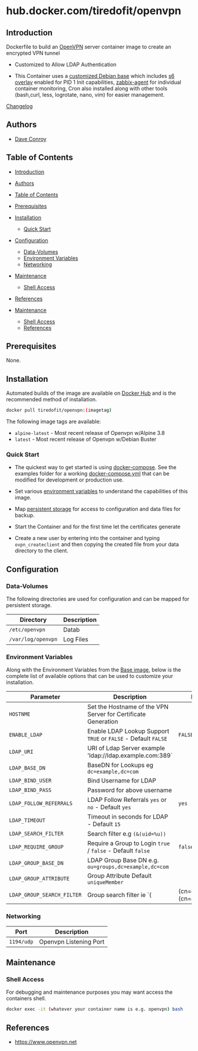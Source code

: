 # hub.docker.com/tiredofit/openvpn

## Introduction

Dockerfile to build an [OpenVPN](https://www.openvpn.net) server container image to create an encrypted VPN tunnel

* Customized to Allow LDAP Authentication

* This Container uses a [customized Debian base](https://hub.docker.com/r/tiredofit/debian) which includes [s6 overlay](https://github.com/just-containers/s6-overlay) enabled for PID 1 Init capabilities, [zabbix-agent](https://zabbix.org) for individual container monitoring, Cron also installed along with other tools (bash,curl, less, logrotate, nano, vim) for easier management.


[Changelog](CHANGELOG.md)

## Authors

- [Dave Conroy](https://github.com/tiredofit/)

## Table of Contents

- [Introduction](#introduction)
- [Authors](#authors)
- [Table of Contents](#table-of-contents)
- [Prerequisites](#prerequisites)
- [Installation](#installation)
  - [Quick Start](#quick-start)
- [Configuration](#configuration)
  - [Data-Volumes](#data-volumes)
  - [Environment Variables](#environment-variables)
  - [Networking](#networking)
- [Maintenance](#maintenance)
  - [Shell Access](#shell-access)
- [References](#references)

- [Maintenance](#maintenance)
    - [Shell Access](#shell-access)
   - [References](#references)

## Prerequisites

None.

## Installation

Automated builds of the image are available on [Docker Hub](https://hub.docker.com/tiredofit/openvpn) and is the recommended method of installation.


```bash
docker pull tiredofit/openvpn:(imagetag)
```

The following image tags are available:
* `alpine-latest` - Most recent release of Openvpn w/Alpine 3.8
* `latest` - Most recent release of Openvpn w/Debian Buster

### Quick Start

* The quickest way to get started is using [docker-compose](https://docs.docker.com/compose/). See the examples folder for a working [docker-compose.yml](examples/docker-compose.yml) that can be modified for development or production use.

* Set various [environment variables](#environment-variables) to understand the capabilities of this image.
* Map [persistent storage](#data-volumes) for access to configuration and data files for backup.

* Start the Container and for the first time let the certificates generate
* Create a new user by entering into the container and typing `ovpn_createclient` and then copying the created file from your data directory to the client.

## Configuration

### Data-Volumes

The following directories are used for configuration and can be mapped for persistent storage.

| Directory          | Description |
| ------------------ | ----------- |
| `/etc/openvpn`     | Datab       |
| `/var/log/openvpn` | Log Files   |

### Environment Variables

Along with the Environment Variables from the [Base image](https://hub.docker.com/r/tiredofit/debian), below is the complete list of
available options that can be used to customize your installation.

| Parameter                  | Description                                                    | Default         |
| -------------------------- | -------------------------------------------------------------- | --------------- |
| `HOSTNME`                  | Set the Hostname of the VPN Server for Certificate Generation  |                 |
| `ENABLE_LDAP`              | Enable LDAP Lookup Support `TRUE` or `FALSE` - Default `FALSE` | `FALSE`         |
| `LDAP_URI`                 | URI of Ldap Server example 'ldap://ldap.example.com:389`       |                 |
| `LDAP_BASE_DN`             | BaseDN for Lookups eg `dc=example,dc=com`                      |                 |
| `LDAP_BIND_USER`           | Bind Username for LDAP                                         |                 |
| `LDAP_BIND_PASS`           | Password for above username                                    |                 |
| `LDAP_FOLLOW_REFERRALS`    | LDAP Follow Referrals `yes` or `no` - Default `yes`            | `yes`           |
| `LDAP_TIMEOUT`             | Timeout in seconds for LDAP - Default `15`                     |                 |
| `LDAP_SEARCH_FILTER`       | Search filter e.g `(&(uid=%u))`                                |                 |
| `LDAP_REQUIRE_GROUP`       | Require a Group to Login `true` / `false` - Default `false`    | `false`         |
| `LDAP_GROUP_BASE_DN`       | LDAP Group Base DN e.g. `ou=groups,dc=example,dc=com`          |                 |
| `LDAP_GROUP_ATTRIBUTE`     | Group Attribute Default `uniqueMember`                         |                 |
| `LDAP_GROUP_SEARCH_FILTER` | Group search filter ie `(|(cn=developers)(cn=artists))`        |                 |

### Networking

| Port       | Description            |
| ---------- | ---------------------- |
| `1194/udp` | Openvpn Listening Port |

## Maintenance

### Shell Access

For debugging and maintenance purposes you may want access the containers shell.

```bash
docker exec -it (whatever your container name is e.g. openvpn) bash
```

## References

* https://www.openvpn.net
